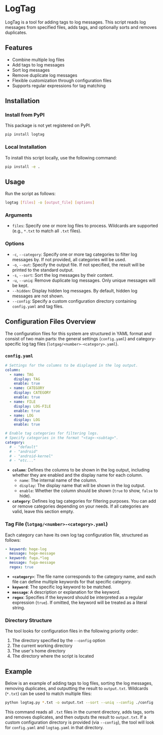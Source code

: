 # LogTag

LogTag is a tool for adding tags to log messages. This script reads log messages from specified files, adds tags, and optionally sorts and removes duplicates.

## Features

- Combine multiple log files
- Add tags to log messages
- Sort log messages
- Remove duplicate log messages
- Flexible customization through configuration files
- Supports regular expressions for tag matching

## Installation

### Install from PyPI

This package is not yet registered on PyPI.

```sh
pip install logtag
```

### Local Installation

To install this script locally, use the following command:

```sh
pip install -e .
```

## Usage

Run the script as follows:

```sh
logtag [files] -o [output_file] [options]
```

### Arguments

- `files`: Specify one or more log files to process. Wildcards are supported (e.g., `*.txt` to match all `.txt` files).

### Options

- `-c`, `--category`: Specify one or more tag categories to filter log messages by. If not provided, all categories will be used.
- `-o`, `--out`: Specify the output file. If not specified, the result will be printed to the standard output.
- `-s`, `--sort`: Sort the log messages by their content.
- `-u`, `--uniq`: Remove duplicate log messages. Only unique messages will be kept.
- `--hidden`: Display hidden log messages. By default, hidden log messages are not shown.
- `--config`: Specify a custom configuration directory containing `config.yaml` and tag files.

## Configuration Files Overview

The configuration files for this system are structured in YAML format and consist of two main parts: the general settings (`config.yaml`) and category-specific log tag files (`lotgag/<number>-<category>.yaml`).

### `config.yaml`

```yaml
# Settings for the columns to be displayed in the log output.
column:
  - name: TAG
    display: TAG
    enable: true
  - name: CATEGORY
    display: CATEGORY
    enable: true
  - name: FILE
    display: LOG-FILE
    enable: true
  - name: LOG
    display: LOG
    enable: true

# Enable tag categories for filtering logs.
# Specify categories in the format "<tag>-<subtag>".
category:
  # - "default"
  # - "android"
  # - "android-kernel"
  # - "etc..."
```

- **`column`**: Defines the columns to be shown in the log output, including whether they are enabled and the display name for each column.
  - `name`: The internal name of the column.
  - `display`: The display name that will be shown in the log output.
  - `enable`: Whether the column should be shown (`true` to show, `false` to hide).
- **`category`**: Defines log tag categories for filtering purposes. You can add or remove categories depending on your needs. If all categories are valid, leave this section empty.

### Tag File (`lotgag/<number>-<category>.yaml`)

Each category can have its own log tag configuration file, structured as follows:

```yaml
- keyword: hoge-log
  message: hoge-message
- keyword: fuga.*log
  message: fuga-message
  regex: true
```

- **`<category>`**: The file name corresponds to the category name, and each file can define multiple keywords for that specific category.
- **`keyword`**: The specific log keyword to be matched.
- **`message`**: A description or explanation for the keyword.
- **`regex`**: Specifies if the keyword should be interpreted as a regular expression (`true`). If omitted, the keyword will be treated as a literal string.

### Directory Structure

The tool looks for configuration files in the following priority order:

1. The directory specified by the `--config` option
2. The current working directory
3. The user's home directory
4. The directory where the script is located

## Example

Below is an example of adding tags to log files, sorting the log messages, removing duplicates, and outputting the result to `output.txt`. Wildcards (`*.txt`) can be used to match multiple files:

```sh
python logtag.py *.txt -o output.txt --sort --uniq --config ./config
```

This command reads all `.txt` files in the current directory, adds tags, sorts and removes duplicates, and then outputs the result to `output.txt`. If a custom configuration directory is provided (via `--config`), the tool will look for `config.yaml` and `logtag.yaml` in that directory.
